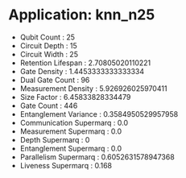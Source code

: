 # Application: knn_n25
- Qubit Count : 25
- Circuit Depth : 15
- Circuit Width : 25
- Retention Lifespan : 2.70805020110221
- Gate Density : 1.4453333333333334
- Dual Gate Count : 96
- Measurement Density : 5.926926025970411
- Size Factor : 6.45833828334479
- Gate Count : 446
- Entanglement Variance : 0.3584950529957958
- Communication Supermarq : 0.0
- Measurement Supermarq : 0.0
- Depth Supermarq : 0
- Entanglement Supermarq : 0.0
- Parallelism Supermarq : 0.6052631578947368
- Liveness Supermarq : 0.168
